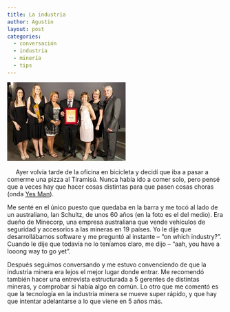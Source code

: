```yaml
---
title: La industria
author: Agustin
layout: post
categories:
  - conversación
  - industria
  - minería
  - tips
---
```


![Ian Schultz][1]

     Ayer volvía tarde de la oficina en bicicleta y decidí que iba a pasar a comerme una pizza al Tiramisú. Nunca había ido a comer solo, pero pensé que a veces hay que hacer cosas distintas para que pasen cosas choras (onda [Yes Man][2]).


Me senté en el único puesto que quedaba en la barra y me tocó al lado de un australiano, Ian Schultz, de unos 60 años (en la foto es el del medio). Era dueño de Minecorp, una empresa australiana que vende vehículos de seguridad y accesorios a las mineras en 19 países. Yo le dije que desarrollábamos software y me preguntó al instante – “on which industry?”. Cuando le dije que todavía no lo teníamos claro, me dijo – “aah, you have a looong way to go yet”.

Después seguimos conversando y me estuvo convenciendo de que la industria minera era lejos el mejor lugar donde entrar. Me recomendó también hacer una entrevista estructurada a 5 gerentes de distintas mineras, y comprobar si había algo en común. Lo otro que me comentó es que la tecnología en la industria minera se mueve super rápido, y que hay que intentar adelantarse a lo que viene en 5 años más.

[1]: /images/images.jpeg
[2]: http://www.imdb.com/title/tt1068680/
